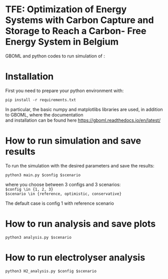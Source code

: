# TFE: Optimization of Energy Systems with Carbon Capture and Storage to Reach a Carbon- Free Energy System in Belgium
GBOML and python codes to run simulation of : 

# Installation
First you need to prepare your python environment with:   

`pip install -r requirements.txt`

In particular, the basic numpy and matplotlibs libraries are used, in addition to GBOML, where the documentation   
and installation can be found here https://gboml.readthedocs.io/en/latest/


# How to run simulation and save results 

To run the simulation with the desired parameters and save the results:

`python3 main.py $config $scenario`

where you choose between 3 configs and 3 scenarios:   
`$config \in {1, 2, 3}`   
`$scenario \in {reference, optimistic, conservative}`   

The default case is config 1 with reference scenario

# How to run analysis and save plots

`python3 analysis.py $scenario`

# How to run electrolyser analysis 

`python3 H2_analysis.py $config $scenario`






